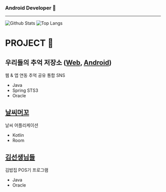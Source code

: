 
### Android Developer 👋
___
![Github Stats](https://github-readme-stats.vercel.app/api?username=aoqnwnd&show_icons=true&theme=dracula)
![Top Langs](https://github-readme-stats.vercel.app/api/top-langs/?username=aoqnwnd&theme=dracula)

# PROJECT 📃

## 우리들의 추억 저장소 ([Web](https://github.com/aoqnwnd/OurMemoryWeb),  [Android](https://github.com/InjaeLee-new/OurMemoryMobile/tree/seungwon))<br>
웹 & 앱 연동 추억 공유 통합 SNS
- Java
- Spring STS3
- Oracle

## [날씨머꼬](https://github.com/SANDY-9/Project_NSMGG)
날씨 어플리케이션
- Kotlin
- Room

## [김선생님들](https://github.com/aoqnwnd/gimbab)
김밥집 POS기 프로그램
- Java
- Oracle

<!--
**aoqnwnd/aoqnwnd** is a ✨ _special_ ✨ repository because its `README.md` (this file) appears on your GitHub profile.

Here are some ideas to get you started:

- 🔭 I’m currently working on ...
- 🌱 I’m currently learning ...
- 👯 I’m looking to collaborate on ...
- 🤔 I’m looking for help with ...
- 💬 Ask me about ...
- 📫 How to reach me: ...
- 😄 Pronouns: ...
- ⚡ Fun fact: ...
-->
